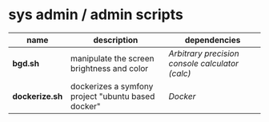 # sys admin / admin scripts

| name             | description                                        | dependencies                                    |
| ---------------- | -------------------------------------------------- | ----------------------------------------------- |
| **bgd.sh**       | manipulate the screen brightness and color         | *Arbitrary precision console calculator (calc)* |
| **dockerize.sh** | dockerizes a symfony project "ubuntu based docker" | *Docker*                                        |

